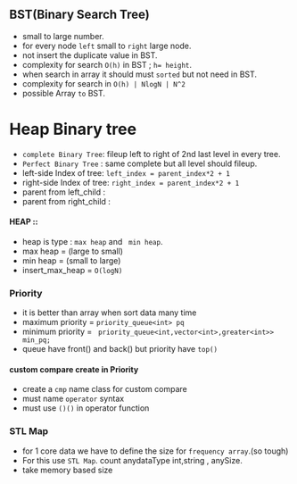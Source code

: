 ## BST(Binary Search Tree)

- small to large number.
- for every node ``left`` small to `right` large node.
- not insert the duplicate value in BST.
- complexity for search `O(h)` in BST ; `h= height`.
- when search in array it should must `sorted` but not need in BST.
- complexity for search in `O(h) | NlogN | N^2`
- possible Array `to` BST.


# Heap Binary tree

- `complete Binary Tree`: fileup left to right of 2nd last level in every tree.
- `Perfect Binary Tree` :  same complete but all level should fileup.
-  left-side Index of tree: `left_index = parent_index*2 + 1`
-  right-side Index of tree: `right_index = parent_index*2 + 1`
-  parent from left_child :
-  parent from right_child :

#### HEAP ::
-  heap is type : `max heap` and ` min heap`.
-  max heap = (large to small)
-  min heap = (small to large)
-  insert_max_heap = `O(logN)`


### Priority 
- it is better than array when sort data many time
- maximum priority = `priority_queue<int> pq`
- minimum priority =  ` priority_queue<int,vector<int>,greater<int>> min_pq;`
- queue have front() and back() but priority have `top()` 
 
#### custom compare create in Priority
- create a `cmp` name class for custom compare 
- must name `operator` syntax
- must use `()()` in operator function

### STL Map

- for 1 core data we have to define the size for `frequency array`.(so tough)
- For this use `STL Map`. count anydataType int,string , anySize.
- take memory based size